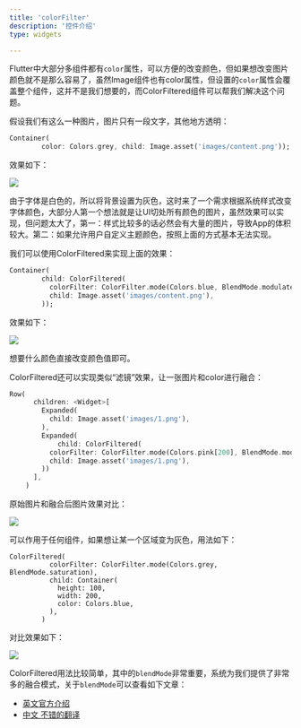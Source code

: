 ```yaml
---
title: 'colorFilter'
description: '控件介绍'
type: widgets

---
```




Flutter中大部分多组件都有`color`属性，可以方便的改变颜色，但如果想改变图片颜色就不是那么容易了，虽然Image组件也有color属性，但设置的`color`属性会覆盖整个组件，这并不是我们想要的，而ColorFiltered组件可以帮我们解决这个问题。

假设我们有这么一种图片，图片只有一段文字，其他地方透明：

```dart
Container(
        color: Colors.grey, child: Image.asset('images/content.png'));
```

效果如下：

![](https://img-blog.csdnimg.cn/20200303122720467.png)

由于字体是白色的，所以将背景设置为灰色，这时来了一个需求根据系统样式改变字体颜色，大部分人第一个想法就是让UI切处所有颜色的图片，虽然效果可以实现，但问题太大了，第一：样式比较多的话必然会有大量的图片，导致App的体积较大。第二：如果允许用户自定义主题颜色，按照上面的方式基本无法实现。

我们可以使用ColorFiltered来实现上面的效果：

```dart
Container(
        child: ColorFiltered(
          colorFilter: ColorFilter.mode(Colors.blue, BlendMode.modulate),
          child: Image.asset('images/content.png'),
        ));
```

效果如下：

![](https://img-blog.csdnimg.cn/20200303122838265.png)

想要什么颜色直接改变颜色值即可。

ColorFiltered还可以实现类似“滤镜”效果，让一张图片和color进行融合：

```dart
Row(
      children: <Widget>[
        Expanded(
          child: Image.asset('images/1.png'),
        ),
        Expanded(
            child: ColorFiltered(
          colorFilter: ColorFilter.mode(Colors.pink[200], BlendMode.modulate),
          child: Image.asset('images/1.png'),
        ))
      ],
    )
```

原始图片和融合后图片效果对比：

![](https://img-blog.csdnimg.cn/20200303123443146.png?x-oss-process=image/watermark,type_ZmFuZ3poZW5naGVpdGk,shadow_10,text_aHR0cHM6Ly9ibG9nLmNzZG4ubmV0L21lbmdrczE5ODc=,size_16,color_FFFFFF,t_70)

可以作用于任何组件，如果想让某一个区域变为灰色，用法如下：

```
ColorFiltered(
          colorFilter: ColorFilter.mode(Colors.grey, BlendMode.saturation),
          child: Container(
            height: 100,
            width: 200,
            color: Colors.blue,
          ),
        )
```

对比效果如下：

![](https://img-blog.csdnimg.cn/20200303124003560.png?x-oss-process=image/watermark,type_ZmFuZ3poZW5naGVpdGk,shadow_10,text_aHR0cHM6Ly9ibG9nLmNzZG4ubmV0L21lbmdrczE5ODc=,size_16,color_FFFFFF,t_70)



ColorFiltered用法比较简单，其中的`blendMode`非常重要，系统为我们提供了非常多的融合模式，关于`blendMode`可以查看如下文章：

- [英文官方介绍]( https://docs.flutter.io/flutter/dart-ui/BlendMode-class.html)
- [中文 不错的翻译](https://blog.csdn.net/chenlove1/article/details/84574237)

